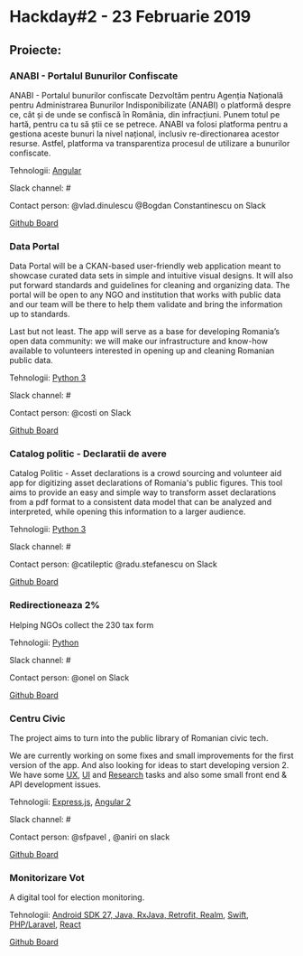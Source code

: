# Hackday#2 - 23 Februarie 2019

## Proiecte:

### ANABI - Portalul Bunurilor Confiscate
ANABI - Portalul bunurilor confiscate Dezvoltăm pentru Agenția Națională pentru Administrarea Bunurilor Indisponibilizate (ANABI) o platformă despre ce, cât și de unde se confiscă în România, din infracțiuni. Punem totul pe hartă, pentru ca tu să știi ce se petrece. ANABI va folosi platforma pentru a gestiona aceste bunuri la nivel național, inclusiv re-directionarea acestor resurse. Astfel, platforma va transparentiza procesul de utilizare a bunurilor confiscate.

Tehnologii: [Angular](https://github.com/code4romania/anabi-gestiune-client/issues?utf8=%E2%9C%93&q=is%3Aissue+is%3Aopen+label%3Aangular)

Slack channel: #

Contact person: @vlad.dinulescu @Bogdan Constantinescu on Slack

[Github Board](https://github.com/orgs/code4romania/projects/13)

### Data Portal

Data Portal will be a CKAN-based user-friendly web application meant to showcase curated data sets in simple and intuitive visual designs. It will also put forward standards and guidelines for cleaning and organizing data. The portal will be open to any NGO and institution that works with public data and our team will be there to help them validate and bring the information up to standards.

Last but not least. The app will serve as a base for developing Romania’s open data community: we will make our infrastructure and know-how available to volunteers interested in opening up and cleaning Romanian public data.

Tehnologii: [Python 3](https://github.com/code4romania/ckanext-dataportaltheme/issues)

Slack channel: #

Contact person: @costi on Slack

[Github Board](https://github.com/orgs/code4romania/projects/12)

### Catalog politic - Declaratii de avere

Catalog Politic - Asset declarations is a crowd sourcing and volunteer aid app for digitizing asset declarations of Romania's public figures. This tool aims to provide an easy and simple way to transform asset declarations from a pdf format to a consistent data model that can be analyzed and interpreted, while opening this information to a larger audience.

Tehnologii: [Python 3](https://github.com/code4romania/catpol-declaratii/issues?utf8=%E2%9C%93&q=is%3Aissue+is%3Aopen+label%3Apython)

Slack channel: #

Contact person: @catileptic @radu.stefanescu on Slack

[Github Board](https://github.com/orgs/code4romania/projects/10)

### Redirectioneaza 2%

Helping NGOs collect the 230 tax form

Tehnologii: [Python](https://github.com/code4romania/redirectioneaza/issues)

Slack channel: #

Contact person: @onel on Slack

[Github Board](https://github.com/code4romania/redirectioneaza/issues)

### Centru Civic

The project aims to turn into the public library of Romanian civic tech.

We are currently working on some fixes and small improvements for the first version of the app. And also looking for ideas to start developing version 2. We have some [UX](https://github.com/code4romania/civichq-client/issues?q=is%3Aissue+is%3Aopen+label%3AUX), [UI](https://github.com/code4romania/civichq-client/issues?utf8=%E2%9C%93&q=is%3Aissue+is%3Aopen+label%3AUI) and [Research](https://github.com/code4romania/civichq-client/issues?utf8=%E2%9C%93&q=is%3Aissue+is%3Aopen+label%3AResearch) tasks and also some small front end & API development issues. 

Tehnologii: [Express.js](https://github.com/code4romania/civichq-api/issues?q=is%3Aissue+is%3Aopen+label%3Aespress-js), [Angular 2](https://github.com/code4romania/civichq-client/labels/angular)

Slack channel: #  

Contact person: @sfpavel , @aniri on slack  

[Github Board](https://github.com/orgs/code4romania/projects/8)

### Monitorizare Vot

A digital tool for election monitoring.

Tehnologii: [Android SDK 27, Java, RxJava, Retrofit, Realm](https://github.com/code4romania/monitorizare-vot-android/issues?utf8=%E2%9C%93&q=is%3Aissue+is%3Aopen+label%3Aandroid), [Swift](https://github.com/code4romania/monitorizare-vot-ios/issues?utf8=%E2%9C%93&q=is%3Aissue+is%3Aopen+label%3Aios), [PHP/Laravel](https://github.com/code4romania/monitorizare-vot-votanti-api/issues), [React](https://github.com/code4romania/monitorizare-vot-votanti-admin/issues?utf8=%E2%9C%93&q=is%3Aissue+is%3Aopen+label%3Areact)

[Github Board](https://github.com/orgs/code4romania/projects/7)

